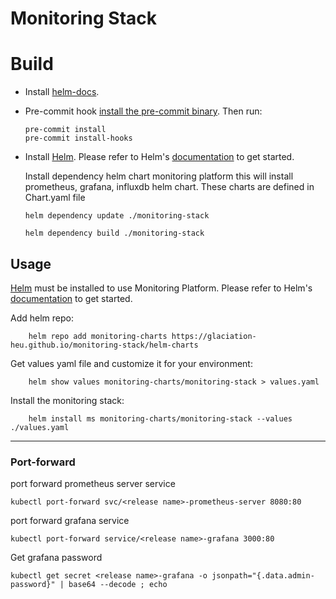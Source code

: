 # Monitoring Stack

# Build

* Install [helm-docs](https://github.com/norwoodj/helm-docs).

* Pre-commit hook
  [install the pre-commit binary](https://pre-commit.com/#install). Then run:
  ```console
  pre-commit install
  pre-commit install-hooks
  ```

* Install [Helm](https://helm.sh). Please refer to Helm's [documentation](https://helm.sh/docs/) to get started.

  Install dependency helm chart monitoring platform
  this will install prometheus, grafana, influxdb helm chart.
  These charts are defined in Chart.yaml file

  ```console
  helm dependency update ./monitoring-stack
  ```

  ```console
  helm dependency build ./monitoring-stack
  ```

## Usage
[Helm](https://helm.sh) must be installed to use Monitoring Platform.
Please refer to Helm's [documentation](https://helm.sh/docs/) to get started.

Add helm repo:
```console
    helm repo add monitoring-charts https://glaciation-heu.github.io/monitoring-stack/helm-charts
```

Get values yaml file and customize it for your environment:
```console
    helm show values monitoring-charts/monitoring-stack > values.yaml
```

Install the monitoring stack:
```console
    helm install ms monitoring-charts/monitoring-stack --values ./values.yaml
```

---

### Port-forward

port forward prometheus server service
```console
kubectl port-forward svc/<release name>-prometheus-server 8080:80
```

port forward grafana service
```console
kubectl port-forward service/<release name>-grafana 3000:80 
```


Get grafana password
 
```console
kubectl get secret <release name>-grafana -o jsonpath="{.data.admin-password}" | base64 --decode ; echo
```

